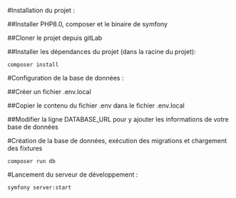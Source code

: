 #Installation du projet : 

 ##Installer PHP8.0, composer et le binaire de symfony
 
 ##Cloner le projet depuis gitLab

 ##Installer les dépendances du projet (dans la racine du projet):
        
    composer install

#Configuration de la base de données : 

  ##Créer un fichier .env.local

  ##Copier le contenu du fichier .env dans le fichier .env.local

  ##Modifier la ligne DATABASE_URL pour y ajouter les informations de votre base de données

#Création de la base de données, exécution des migrations et chargement des fixtures
  
    composer run db    

#Lancement du serveur de développement : 
    
    symfony server:start